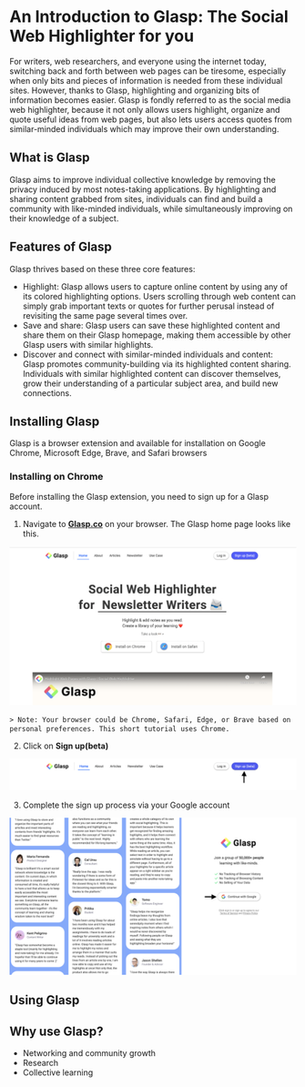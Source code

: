 # An Introduction to Glasp: The Social Web Highlighter for you
For writers, web researchers, and everyone using the internet today, switching back and forth between web pages can be tiresome, especially when only bits and pieces of information is needed from these individual sites. However, thanks to Glasp, highlighting and organizing bits of information becomes easier. Glasp is fondly referred to as the social media web highlighter, because it not only allows users highlight, organize and quote useful ideas from web pages, but also lets users access quotes from similar-minded individuals which may improve their own understanding.
## What is Glasp
Glasp aims to improve individual collective knowledge by removing the privacy induced by most notes-taking applications. By highlighting and sharing content grabbed from sites, individuals can find and build a community with like-minded individuals, while simultaneously improving on their knowledge of a subject.
## Features of Glasp
Glasp thrives based on these three core features:
- Highlight: Glasp allows users to capture online content by using any of its colored highlighting options. Users scrolling through web content can simply grab important texts or quotes for further perusal instead of revisiting the same page several times over.
- Save and share: Glasp users can save these highlighted content and share them on their Glasp homepage, making them accessible by other Glasp users with similar highlights.
- Discover and connect with similar-minded individuals and content: Glasp promotes community-building via its highlighted content sharing. Individuals with similar highlighted content can discover themselves, grow their understanding of a particular subject area, and build new connections.
## Installing Glasp
Glasp is a browser extension and available for installation on Google Chrome, Microsoft Edge, Brave,  and Safari browsers
### Installing on Chrome
Before installing the Glasp extension, you need to sign up for a Glasp account.
1. Navigate to **[Glasp.co](https://glasp.co/)** on your browser. The Glasp home page looks like this.

![Glasp home page](Glasp%20images/Screenshot%202023-04-13%20at%2010.20.44.png)

    > Note: Your browser could be Chrome, Safari, Edge, or Brave based on personal preferences. This short tutorial uses Chrome.

2. Click on **Sign up(beta)**

![Glasp sign up button](Glasp%20images/Screenshot%202023-04-13%20at%2010.20.55.png)

3. Complete the sign up process via your Google account

  ![Glasp Sign up page via your Google account](Glasp%20images/Screenshot%202023-04-13%20at%2011.23.18.png)

## Using Glasp
## Why use Glasp?
- Networking and community growth
- Research
- Collective learning

